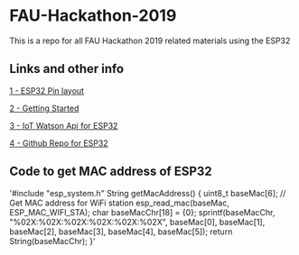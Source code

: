 # FAU-Hackathon-2019
This is a repo for all FAU Hackathon 2019 related materials using the ESP32

## Links and other info
[1 - ESP32 Pin layout](http://forum.fritzing.org/t/esp32s-hiletgo-dev-boad-with-pinout-template/5357)

[2 - Getting Started](https://randomnerdtutorials.com/getting-started-with-esp32/)

[3 - IoT Watson Api for ESP32](https://developer.ibm.com/recipes/tutorials/connect-an-esp32-to-the-watson-iot-platform/)

[4 - Github Repo for ESP32](https://github.com/espressif/arduino-esp32)

## Code to get MAC address of ESP32 

'#include "esp_system.h"
String getMacAddress() {
uint8_t baseMac[6];
// Get MAC address for WiFi station
esp_read_mac(baseMac, ESP_MAC_WIFI_STA);
char baseMacChr[18] = {0};
sprintf(baseMacChr, "%02X:%02X:%02X:%02X:%02X:%02X", baseMac[0], baseMac[1], baseMac[2], baseMac[3], baseMac[4], baseMac[5]);
return String(baseMacChr);
}'
